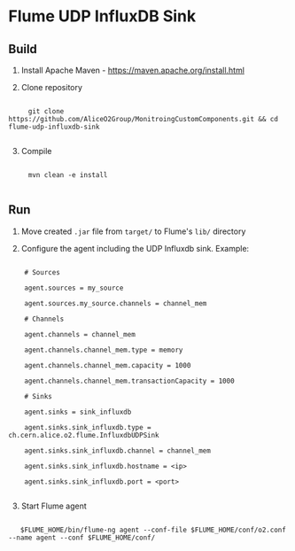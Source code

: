 # Flume UDP InfluxDB Sink

## Build
1) Install Apache Maven - https://maven.apache.org/install.html

2) Clone repository

```

     git clone https://github.com/AliceO2Group/MonitroingCustomComponents.git && cd flume-udp-influxdb-sink
     
```
3) Compile
```

     mvn clean -e install
     
```

## Run
1) Move created `.jar` file from `target/` to Flume's `lib/` directory

2) Configure the agent including the UDP Influxdb sink. Example:
```

    # Sources
    
	agent.sources = my_source
	
	agent.sources.my_source.channels = channel_mem
	
	# Channels
	
	agent.channels = channel_mem
	
	agent.channels.channel_mem.type = memory
	
	agent.channels.channel_mem.capacity = 1000
	
	agent.channels.channel_mem.transactionCapacity = 1000
	
	# Sinks
	
	agent.sinks = sink_influxdb
	
	agent.sinks.sink_influxdb.type = ch.cern.alice.o2.flume.InfluxdbUDPSink
	
	agent.sinks.sink_influxdb.channel = channel_mem
	
	agent.sinks.sink_influxdb.hostname = <ip>
	
	agent.sinks.sink_influxdb.port = <port>
	
```

3) Start Flume agent


```
   
   $FLUME_HOME/bin/flume-ng agent --conf-file $FLUME_HOME/conf/o2.conf --name agent --conf $FLUME_HOME/conf/
   
   
```
   